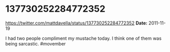# 137730252284772352
https://twitter.com/mattdavella/status/137730252284772352
**Date:** 2011-11-19

I had two people compliment my mustache today. I think one of them was being sarcastic. #movember
